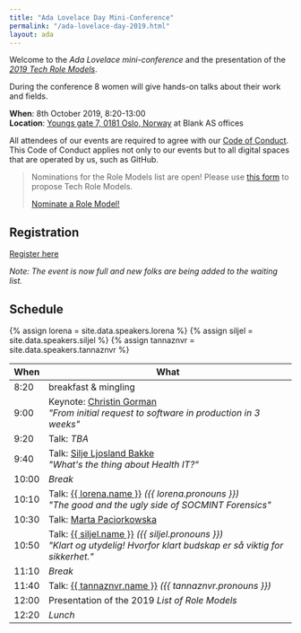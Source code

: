 ```yaml
---
title: "Ada Lovelace Day Mini-Conference"
permalink: "/ada-lovelace-day-2019.html"
layout: ada
---
```


Welcome to the _Ada Lovelace mini-conference_ and the presentation of the [_2019 Tech Role Models_](https://www.digi.no/artikler/patricia-aas-arrangerer-pris-for-kvinner-som-faktisk-jobber-i-it/471216).

During the conference 8 women will give hands-on talks about their work and fields.

**When**: 8th October 2019, 8:20-13:00  
**Location**: [Youngs gate 7, 0181 Oslo, Norway](https://goo.gl/maps/E5re8jL5EGzmPW5R7) at Blank AS offices  

All attendees of our events are required to agree with our [Code of Conduct](/code-of-conduct/). This Code of Conduct applies not only to our events but to all digital spaces that are operated by us, such as GitHub.

> Nominations for the Role Models list are open!
> Please use [this form](https://forms.gle/jCMJEj5HcTzs5p8JA) to propose Tech Role Models.
>
> <a href="https://forms.gle/jCMJEj5HcTzs5p8JA" target="_blank" class="btn btn-dark">Nominate a Role Model!</a>

## Registration

<a href="https://www.meetup.com/Tech-Women-Norway/events/264108718/" class="btn btn-dark">Register here</a>

_Note: The event is now full and new folks are being added to the waiting list._

## Schedule

{% assign lorena = site.data.speakers.lorena %}
{% assign siljel = site.data.speakers.siljel %}
{% assign tannaznvr = site.data.speakers.tannaznvr %}

| When  | What                                                                                                                                                            |
| ----- | --------------------------------------------------------------------------------------------------------------------------------------------------------------- |
| 8:20  | breakfast &amp; mingling                                                                                                                                        |
| 9:00  | Keynote: [Christin Gorman][1]<br>_"From initial request to software in production in 3 weeks"_                                                                  |
| 9:20  | Talk: _TBA_                                                                                                                                                     |
| 9:40  | Talk: [Silje Ljosland Bakke][3]<br>_"What's the thing about Health IT?"_                                                                                        |
| 10:00 | _Break_                                                                                                                                                         |
| 10:10 | Talk: [{{ lorena.name }}][lorena] <em class="pronouns">({{ lorena.pronouns }})</em><br>_"The good and the ugly side of SOCMINT Forensics"_                      |
| 10:30 | Talk: [Marta Paciorkowska][5]                                                                                                                                   |
| 10:50 | Talk: [{{ siljel.name }}][siljel] <em class="pronouns">({{ siljel.pronouns }})</em><br>_"Klart og utydelig! Hvorfor klart budskap er så viktig for sikkerhet."_ |
| 11:10 | _Break_                                                                                                                                                         |
| 11:40 | Talk: [{{ tannaznvr.name }}][tannaznvr] <em class="pronouns">({{ tannaznvr.pronouns }})</em>                                                                    |
| 12:00 | Presentation of the 2019 _List of Role Models_                                                                                                                  |
| 12:20 | _Lunch_                                                                                                                                                         |

[1]: https://twitter.com/ChristinGorman
[3]: https://twitter.com/siljelb
[lorena]: {{site.baseurl}}/speakers/lorena-carthy
[siljel]: {{site.baseurl}}/speakers/silje-lærk
[5]: https://twitter.com/a_meba
[tannaznvr]: {{site.baseurl}}/speakers/tannaz-n-roshandel
